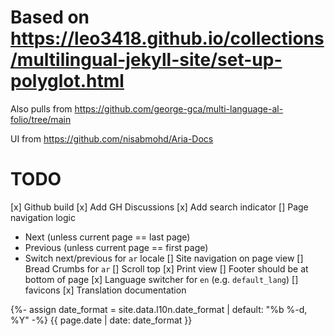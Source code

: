 # Based on https://leo3418.github.io/collections/multilingual-jekyll-site/set-up-polyglot.html

Also pulls from https://github.com/george-gca/multi-language-al-folio/tree/main

UI from https://github.com/nisabmohd/Aria-Docs

# TODO

[x] Github build
[x] Add GH Discussions
[x] Add search indicator
[] Page navigation logic
  - Next (unless current page == last page)
  - Previous (unless current page == first page)
  - Switch next/previous for `ar` locale
[] Site navigation on page view
[] Bread Crumbs for `ar`
[] Scroll top
[x] Print view
[] Footer should be at bottom of page
[x] Language switcher for `en` (e.g. `default_lang`)
[] favicons
[x] Translation documentation


<!-- https://leo3418.github.io/collections/multilingual-jekyll-site/localize-date-format.html -->
{%- assign date_format = site.data.l10n.date_format | default: "%b %-d, %Y" -%}
{{ page.date | date: date_format }}
